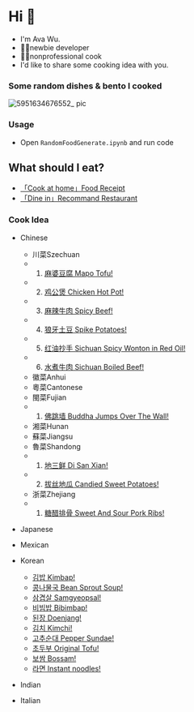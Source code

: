 
# Hi :wave:

- I'm Ava Wu. 
- 👩‍💻newbie developer
- 👩‍🍳nonprofessional cook
- I'd like to share some cooking idea with you.

### Some random dishes & bento I cooked
![5951634676552_ pic](https://user-images.githubusercontent.com/50277379/137988401-22b4453d-f43a-4c9c-afe4-41a6aa4c1527.jpg)


### Usage

- Open `RandomFoodGenerate.ipynb` and run code

## What should I eat?

* [「Cook at home」Food Receipt](https://www.bbcgoodfood.com/recipes/collection/easy-recipes)
* [「Dine in」Recommand Restaurant](https://www.yelp.com)

### Cook Idea
* Chinese
   * 川菜Szechuan
   - 1. [麻婆豆腐 Mapo Tofu!](./chinese/szechuan/0001麻婆豆腐.md)
   - 2. [鸡公煲 Chicken Hot Pot!](./chinese/szechuan/0002鸡公煲.md)   
   - 3. [麻辣牛肉 Spicy Beef!](./chinese/szechuan/0003麻辣牛肉.md)
   - 4. [狼牙土豆 Spike Potatoes!](./chinese/szechuan/0005狼牙土豆.md)
   - 5. [红油抄手 Sichuan Spicy Wonton in Red Oil!](./chinese/szechuan/0009红油抄手.md)
   - 6. [水煮牛肉 Sichuan Boiled Beef!](./chinese/szechuan/0010水煮牛肉.md)
   * 徽菜Anhui
   * 粵菜Cantonese
   * 閩菜Fujian
   - 1. [佛跳墙 Buddha Jumps Over The Wall!](./chinese/fujian/0006佛跳墙.md)
   * 湘菜Hunan
   * 蘇菜Jiangsu
   * 魯菜Shandong
   - 1. [地三鲜 Di San Xian!](./chinese/shandong/0004地三鲜.md)
   - 2. [拔丝地瓜 Candied Sweet Potatoes!](./chinese/shandong/0008拔丝地瓜.md)
   * 浙菜Zhejiang
   - 1. [糖醋排骨 Sweet And Sour Pork Ribs!](./chinese/zhejiang/0007糖醋排骨.md)
   
* Japanese
* Mexican
* Korean
  * [김밥 Kimbap!](./korean/0011김밥.md)
  * [콩나물국 Bean Sprout Soup!](./korean/0012콩나물국.md)
  * [삼겹살 Samgyeopsal!](./korean/0013삼겹살.md)
  * [비빔밥 Bibimbap!](./korean/0014비빔밥.md)
  * [된장 Doenjang!](./korean/0015된장.md)
  * [김치 Kimchi!](./korean/0016김치.md)
  * [고추순대 Pepper Sundae!](./korean/0017고추순대.md)
  * [초두부 Original Tofu!](./korean/0018초두부.md)
  * [보쌈 Bossam!](./korean/0019보쌈.md)
  * [라면 Instant noodles!](./korean/0020라면.md)
* Indian
* Italian

